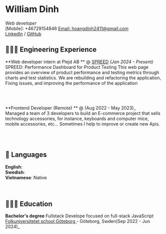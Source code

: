# William Dinh

_Web developer_ <br>
[Mobile]: +46729154846
[Email: hoangdinh2411@gmail.com](mailto:hoangdinh2411@gmail.com) <br/>
[LinkedIn](https://www.linkedin.com/in/williamdinh2411/) / [GitHub](https://github.com/hoangdinh2411) 

## 👩🏼‍💻 Engineering Experience

**Web developer intern at Plejd AB ** @ [SPREED](https://spreed.plejd.io) _(Jan 2024 - Present)_ <br>
SPREED: Performance Dashboard for Product Testing
This web page provides an overview of product performance and testing metrics through charts and test statistics.
We are rebuilding and refactoring the application, Fixing issues, and improving the performance of the application

<br><br>


**Frontend Developer (Remote) ** @ (Aug 2022 - May 2023)_ <br>
Managed a team of 3 developers to build an E-commerce project that sells technology accessories, for
instance, keyboards and computer mice, mobile accessories, etc...
Sometimes I help to improve or create new Apis.

<br><br>


## 💬 Languages

**English**:  <br>
**Swedish**: <br>
**Vietnamese**: Native<br>
<br><br>

## 👩🏼‍🎓 Education

**Bachelor's degree** Fullstack Develope focused on full-stack JavaScript<br>
[Folkuniversitetet school Göteborg ](https://www.folkuniversitetet.se/) - Göteborg, Swden(Sep 2022 - Jun 2024)_ <br>
